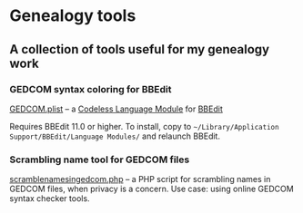 # Genealogy tools

## A collection of tools useful for my genealogy work

### GEDCOM syntax coloring for BBEdit

[GEDCOM.plist](GEDCOM.plist) – a [Codeless Language Module](http://www.barebones.com/support/develop/clm.html) for [BBEdit](http://www.barebones.com/products/bbedit/index.html)

Requires BBEdit 11.0 or higher. To install, copy to `~/Library/Application Support/BBEdit/Language Modules/` and relaunch BBEdit.

### Scrambling name tool for GEDCOM files

[scramblenamesingedcom.php](scramblenamesingedcom.php) – a PHP script for scrambling names in GEDCOM files, when privacy is a concern. Use case: using online GEDCOM syntax checker tools.

